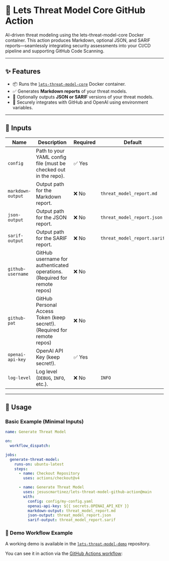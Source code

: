 # 🚀 Lets Threat Model Core GitHub Action

<!-- [![GitHub Marketplace](https://img.shields.io/badge/GitHub-Marketplace-blue?logo=github)](https://github.com/jesuscmartinez/lets-threat-model-core-action)
[![License](https://img.shields.io/github/license/jesuscmartinez/lets-threat-model-demo)](LICENSE) -->

AI-driven threat modeling using the lets-threat-model-core Docker container. This action produces Markdown, optional JSON, and SARIF reports—seamlessly integrating security assessments into your CI/CD pipeline and supporting GitHub Code Scanning.

---

## ✨ Features

- 📦 Runs the [`lets-threat-model-core`](https://github.com/jesuscmartinez/lets-threat-model-core) Docker container.
- ✅ Generates **Markdown reports** of your threat models.
- 📝 Optionally outputs **JSON or SARIF** versions of your threat models.
- 🔐 Securely integrates with GitHub and OpenAI using environment variables.

---

## 📂 Inputs

| Name               | Description                                                    | Required | Default                     |
|--------------------|----------------------------------------------------------------|----------|-----------------------------|
| `config`           | Path to your YAML config file (must be checked out in the repo). | ✅ Yes  |                            |
| `markdown-output`  | Output path for the Markdown report.                           | ❌ No     | `threat_model_report.md`   |
| `json-output`      | Output path for the JSON report.                               | ❌ No     | `threat_model_report.json` |
| `sarif-output`     | Output path for the SARIF report.                              | ❌ No     | `threat_model_report.sarif`|
| `github-username`  | GitHub username for authenticated operations. (Required for remote repos) | ❌ No     |                 |
| `github-pat`       | GitHub Personal Access Token (keep secret!). (Required for remote repos)  | ❌ No     |                 |
| `openai-api-key`   | OpenAI API Key (keep secret!).                                 | ✅ Yes    |                            |
| `log-level`        | Log level (`DEBUG`, `INFO`, etc.).                             | ❌ No     | `INFO`                     |

---

## 🔧 Usage

### Basic Example (Minimal Inputs)
```yaml
name: Generate Threat Model

on:
  workflow_dispatch:

jobs:
  generate-threat-model:
    runs-on: ubuntu-latest
    steps:
      - name: Checkout Repository
        uses: actions/checkout@v4

      - name: Generate Threat Model
        uses: jesuscmartinez/lets-threat-model-github-action@main
        with:
          config: config/my-config.yaml
          openai-api-key: ${{ secrets.OPENAI_API_KEY }}
          markdown-output: threat_model_report.md
          json-output: threat_model_report.json
          sarif-output: threat_model_report.sarif
```

### 📌 Demo Workflow Example

A working demo is available in the [`lets-threat-model-demo`](https://github.com/jesuscmartinez/lets-threat-model-demo) repository.

You can see it in action via the [GitHub Actions workflow](https://github.com/jesuscmartinez/lets-threat-model-demo/actions/workflows/lets_threat_model.yml):

